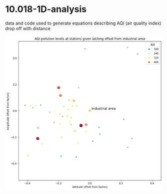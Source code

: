 # 10.018-1D-analysis
data and code used to generate equations describing AQI (air quality index) drop off with distance

![alt text](https://github.com/milselarch/10.018-1D-analysis/blob/main/map-data-60km-190221.png.png)
